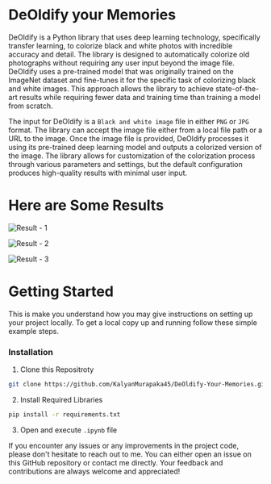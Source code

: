 # DeOldify your Memories

DeOldify is a Python library that uses deep learning technology, specifically transfer learning, to colorize black and white photos with incredible accuracy and detail. The library is designed to automatically colorize old photographs without requiring any user input beyond the image file. DeOldify uses a pre-trained model that was originally trained on the ImageNet dataset and fine-tunes it for the specific task of colorizing black and white images. This approach allows the library to achieve state-of-the-art results while requiring fewer data and training time than training a model from scratch.

The input for DeOldify is a ```Black and white image``` file in either ```PNG``` or ```JPG``` format. The library can accept the image file either from a local file path or a URL to the image. Once the image file is provided, DeOldify processes it using its pre-trained deep learning model and outputs a colorized version of the image. The library allows for customization of the colorization process through various parameters and settings, but the default configuration produces high-quality results with minimal user input.

# Here are Some Results<br>
![Result - 1](https://github.com/KalyanMurapaka45/DeOldify-Your-Memories/blob/main/test_images/Screenshot%202023-04-20%20114403.png)

![Result - 2](https://github.com/KalyanMurapaka45/DeOldify-Your-Memories/blob/main/test_images/Screenshot%202023-04-20%20114519.png)

![Result - 3](https://github.com/KalyanMurapaka45/DeOldify-Your-Memories/blob/main/test_images/Screenshot%202023-04-20%20114840.png)

# Getting Started

This is make you understand how you may give instructions on setting up your project locally. To get a local copy up and running follow these simple example steps.
<h3>Installation</h3>

1. Clone this Repositroty
```sh
git clone https://github.com/KalyanMurapaka45/DeOldify-Your-Memories.git
```

2. Install Required Libraries
```sh
pip install -r requirements.txt
```
3. Open and execute ```.ipynb``` file

If you encounter any issues or any improvements in the project code, please don't hesitate to reach out to me. You can either open an issue on this GitHub repository or contact me directly. Your feedback and contributions are always welcome and appreciated!

